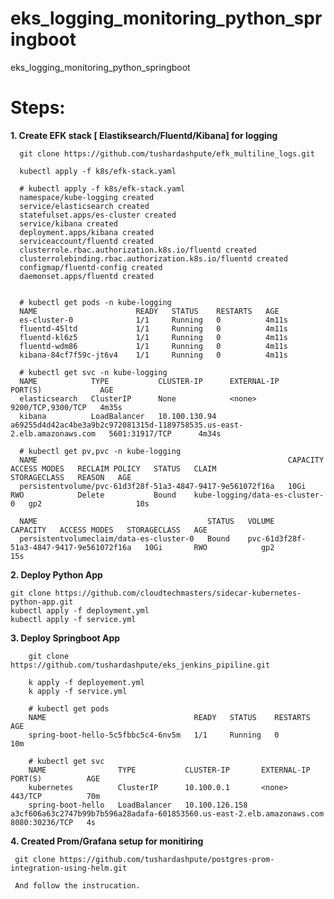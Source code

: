 # eks_logging_monitoring_python_springboot
eks_logging_monitoring_python_springboot

Steps:
======
**1. Create EFK stack [ Elastiksearch/Fluentd/Kibana] for logging**

      git clone https://github.com/tushardashpute/efk_multiline_logs.git

      kubectl apply -f k8s/efk-stack.yaml

      # kubectl apply -f k8s/efk-stack.yaml
      namespace/kube-logging created
      service/elasticsearch created
      statefulset.apps/es-cluster created
      service/kibana created
      deployment.apps/kibana created
      serviceaccount/fluentd created
      clusterrole.rbac.authorization.k8s.io/fluentd created
      clusterrolebinding.rbac.authorization.k8s.io/fluentd created
      configmap/fluentd-config created
      daemonset.apps/fluentd created


      # kubectl get pods -n kube-logging
      NAME                      READY   STATUS    RESTARTS   AGE
      es-cluster-0              1/1     Running   0          4m11s
      fluentd-45ltd             1/1     Running   0          4m11s
      fluentd-kl6z5             1/1     Running   0          4m11s
      fluentd-wdm86             1/1     Running   0          4m11s
      kibana-84cf7f59c-jt6v4    1/1     Running   0          4m11s

      # kubectl get svc -n kube-logging
      NAME            TYPE           CLUSTER-IP      EXTERNAL-IP                                                               PORT(S)             AGE
      elasticsearch   ClusterIP      None            <none>                                                                    9200/TCP,9300/TCP   4m35s
      kibana          LoadBalancer   10.100.130.94   a69255d4d42ac4be3a9b2c972081315d-1189758535.us-east-2.elb.amazonaws.com   5601:31917/TCP      4m34s

      # kubectl get pv,pvc -n kube-logging
      NAME                                                        CAPACITY   ACCESS MODES   RECLAIM POLICY   STATUS   CLAIM                            STORAGECLASS   REASON   AGE
      persistentvolume/pvc-61d3f28f-51a3-4847-9417-9e561072f16a   10Gi       RWO            Delete           Bound    kube-logging/data-es-cluster-0   gp2                     10s

      NAME                                      STATUS   VOLUME                                     CAPACITY   ACCESS MODES   STORAGECLASS   AGE
      persistentvolumeclaim/data-es-cluster-0   Bound    pvc-61d3f28f-51a3-4847-9417-9e561072f16a   10Gi       RWO            gp2            15s


**2. Deploy Python App**

    git clone https://github.com/cloudtechmasters/sidecar-kubernetes-python-app.git
    kubectl apply -f deployment.yml
    kubectl apply -f service.yml

**3. Deploy Springboot App**

        git clone https://github.com/tushardashpute/eks_jenkins_pipiline.git

        k apply -f deployement.yml 
        k apply -f service.yml 

        # kubectl get pods
        NAME                                 READY   STATUS    RESTARTS   AGE
        spring-boot-hello-5c5fbbc5c4-6nv5m   1/1     Running   0          10m

        # kubectl get svc
        NAME                TYPE           CLUSTER-IP       EXTERNAL-IP                                                              PORT(S)          AGE
        kubernetes          ClusterIP      10.100.0.1       <none>                                                                   443/TCP          70m
        spring-boot-hello   LoadBalancer   10.100.126.158   a3cf606a63c2747b99b7b596a28adafa-601853560.us-east-2.elb.amazonaws.com   8080:30236/TCP   4s

    
**4. Created Prom/Grafana setup for monitiring**

     git clone https://github.com/tushardashpute/postgres-prom-integration-using-helm.git
     
     And follow the instrucation.
